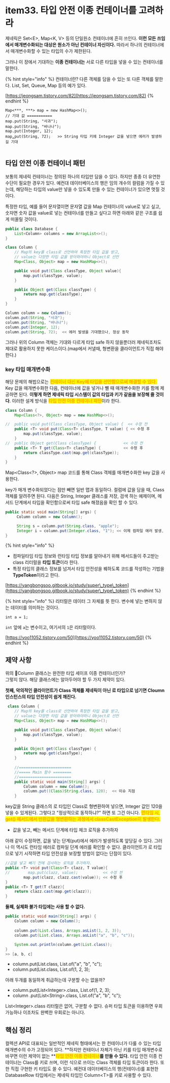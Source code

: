 # item33. 타입 안전 이종 컨테이너를 고려하라

제네릭은 Set\<E>, Map\<K, V> 등의 단일원소 컨테이너에 흔히 쓰인다. **이런 모든 쓰임에서 매개변수화되는 대상은 원소가 아닌 컨테이너 자신이다.** 따라서 하나의 컨테이너에서 매개변수화할 수 있는 타입의 수가 제한된다.

그러나 이 장에서 기대하는 **이종 컨테이너는** 서로 다른 타입을 넣을 수 있는 컨테이너를 말한다.&#x20;

{% hint style="info" %}
컨테이너란? 다른 객체를 담을 수 있는 또 다른 객체를 말한다. List, Set, Queue, Map 등의 예가 있다.

[https://jeongsam.tistory.com/82](https://jeongsam.tistory.com/82)
{% endhint %}

<pre class="language-java" data-line-numbers><code class="lang-java">Map&#x3C;***, ***> map = new HashMap&#x3C;>();
// 기대 값 ===========
map.put(String, "사과");
map.put(String, "바나나");
map.put(Integer, 12);
map<a data-footnote-ref href="#user-content-fn-1">.</a>put(String, 72);   >> String 타입 키에 Integer 값을 넣으면 에러가 발생하길 기대

</code></pre>

## 타입 안전 이종 컨테이너 패턴

보통의 제네릭 컨테이너는 정의된 하나의 타입만 담을 수 있다. 하지만 종종 더 유연한 수단이 필요한 경우가 있다. 예컨대 데이터베이스의 행은 임의 개수의 컬럼을 가질 수 있는데, 해당하는 타입의 value만 넣을 수 있도록 만들 수 있는 컨테이너가 있으면 멋질 것이다.

특정한 타입, 예를 들어 문자열이면 문자열 값을 Map 컨테이너의 value로 넣고 싶고, 숫자면 숫자 값을 value로 넣는 컨테이너를 만들고 싶다고 하면 아래와 같은 구조를 쉽게 떠올릴 것이다.

```java
public class Database {
    List<Column> columns = new ArrayList<>();
}

class Column {
    // Map의 key를 class로 선언하여 특정한 타입 값을 받고, 
    // value는 다양한 타입 값을 받아와야하니 Object로 선언
    Map<Class, Object> map = new HashMap<>();

    public void put(Class classType, Object value){
        map.put(classType, value);
    }

    public Object get(Class classType) {
        return map.get(classType);
    }
}

Column column = new Column();
column.put(String, "사과");
column.put(String, "바나나");
column.put(Integer, 12);
column.put(String, 72);  << 에러 발생을 기대했으나, 정상 동작
```

그러나 위의 Column 객체는 기대와 다르게 타입 safe 하지 않을뿐더러 제네릭조차도 제대로 활용하지 못한 케이스이다.(map에서 커낼때, 형변환을 클라이언트가 직접 해야한다.)



### key 타입 매개변수화

해당 문제의 해법으로는 <mark style="color:orange;">**컨테이너 대신 Key에 타입을 선언함으로써 해결할 수 있다.**</mark> Key 값을 매개변수화한 다음, 컨테이너에 값을 넣거나 뺄 때 매개변수화한 키를 함께 제공하면 된다. **이렇게 하면 제네릭 타입 시스템이 값의 타입과 키가 같음을 보장해 줄 것이다**. 이러한 설계 방식을 <mark style="color:orange;">**타입 안전 이종 컨테이너 패턴**</mark>이라 한다.&#x20;

```java
class Column {
    Map<Class<?>, Object> map = new HashMap<>();

//  public void put(Class classType, Object value) {  << 수정 전
    public <T> void put(Class<T> classType, T value) { << 수정 후
        map.put(classType, value);
    }
//  public Object get(Class classType) {            << 수정 전
    public <T> T get(Class<T> classType) {          << 수정 후
        return classType.cast(map.get(classType));
    }
}

```

Map\<Class\<?>, Object> map 코드를 통해 Class 객체를 매개변수화한 key 값을 사용한다.

key가 매개 변수화되었다는 점만 빼면 일반 맵과 동일하다. 컬럼에 값을 담을 때, Class 객체를 알려주면 된다. 다음은 String, Integer 클래스를 저장, 검색 하는 예제이며, 메서드 단계에서 타입을 확인함으로써 타입 safe 해졌음을 확인 할 수 있다.

```java
public static void main(String[] args) {
     Column column = new Column();

     String s = column.put(String.class, "apple");
     Integer i = column.put(Integer.class, "1"); << 이제 컴파일 에러 발생, 타입 safe해졌다.
}

```

{% hint style="info" %}
* 컴파일타임 타입 정보와 런타임 타입 정보를 알아내기 위해 메서드들이 주고받는 class 리터럴을 **타입 토큰**이라 한다.&#x20;
* 특정 타입의 클래스 정보를 넘겨서 타입 안전성을 꿰하도록 코드를 작성하는 기법을 **TypeToken**이라고 한다.

[https://yangbongsoo.gitbook.io/study/super\_type\_token](https://yangbongsoo.gitbook.io/study/super\_type\_token)
{% endhint %}

{% hint style="info" %}
리터럴은 데이터 그 자체를 뜻 한다. 변수에 넣는 변하지 않는 데이터를 의미하는 것이다.

`int a = 1;`

`int` 앞에 `a`는 변수이고, 여기서의 `1`은 리터럴이다.

[https://yoo11052.tistory.com/50](https://yoo11052.tistory.com/50)
{% endhint %}

## 제약 사항

위의 Column 클래스는 완전한 타입 세이프 이종 컨테이너인가? \
그렇지 않다. 해당 클래스에는 알아두어야 할 두 가지 제약이 있다.&#x20;

**첫째, 악의적인 클라이언트가 Class 객체를 제네릭이 아닌 로 타입으로 넘기면  Cloumn 인스턴스의 타입 안전성이 쉽게 깨진다.**

```java
 class Column {
    // Map의 key를 class로 선언하여 특정한 타입 값을 받고, 
    // value는 다양한 타입 값을 받아와야하니 Object로 선언
    Map<Class, Object> map = new HashMap<>();

    public void put(Class classType, Object value){
        map.put(classType, value);
    }

    public Object get(Class classType) {
        return map.get(classType);
    }
        
    //=======================
    //===== Main 함수 ========
    //=======================
    public static void main(String[] args) {
        Column column = new Column();
        column.put((Class)String.class, 120);  << 이슈 지점
    }
```

key값을 String 클래스의 로 타입인 Class로 형변환하여 넣으면, Integer 값인 120을 넣을 수 있게된다. 그렇다고 "정상적으로 동작하냐?" 하면 또 그건 아니다. <mark style="color:orange;">**런타임 시, get() 메서드에서 반환값을 형변환하는 과정에서 classCastException이 발생한다.**</mark>&#x20;

* 값을 넣고, 빼는 메서드 단계에 타입 체크 로직을 추가하자

아래 같이 수정하면, 값을 넣는 단계(put)에서 에러가 발생하도록 앞당길 수 있다. 그러나 이 역시도 런타임 에러로 컴파일 단계 에러를 확인할 수 없다. 클라이언트가 로 타입으로 넣기 시작하면 타입 안전성을 보장할 방법이 없다는 단점이 있다.

```java
//값을 넣고 빼기 전에 검사하는 로직을 추가하자.
public <T> void put(Class<T> clazz, T value){
//        map.put(clazz, value);           << 수정 전
        map.put(clazz, clazz.cast(value)); << 수정 후
}
public <T> T get(T clazz){
    return clazz.cast(map.get(clazz));
}    
```



**둘째, 실체화 불가 타입에는 사용 할 수 없다.**

```java
public static void main(String[] args) {
    Column column = new Column();
    
    column.put(List.class, Arrays.asList(1, 2, 3));
    column.put(List.class, Arrays.asList("a", "b", "c"));
     
    System.out.println(column.get(List.class));
}
>> [a, b, c]
```

* column.put(List.class, List.of("a", "b", "c");&#x20;
* column.put(List.class, List.of(1, 2, 3);

아래 두개를 동일하게 취급하는데 구분할 수는 없을까?

* column.put(List\<Integer>.class, List.of(1, 2, 3);
* column .put(List\<String>.class, List.of("a", "b", "c");&#x20;

List\<Integer>.class 리터럴은 없어, 구분할 수 없다. 슈퍼 타입 토큰을 이용하면 우회가능하나 이조차도 완벽한 우회로는 아니다.







## 핵심 정리

컬렉션 API로 대표되는 일반적인 제네릭 형태에서는 한 컨테이너가 다룰 수 있는 타입 매개변수의 수가 고정되어 있다. **하지만 컨테이너 자체가 아닌 키를 타입 매개변수로 바꾸면 이런 제약이 없는 **<mark style="color:orange;">**타**</mark><mark style="color:orange;background-color:yellow;">**입 안전 이종 컨테이너**</mark>**를 만들 수 있다.** 타입 안전 이종 컨테이너는 Class를 키로 쓰며, 이런 식으로 쓰이는 Class 객체를 타입 토큰이라 한다. 또한 직접 구현한 키 타입도 쓸 수 있다. 예컨대 데이터베이스의 행(컨테이너)를 표현한 DatabaseRow 타입에서는 제네릭 타입인 Column\<T>를 키로 사용할 수 있다.





[^1]: 
